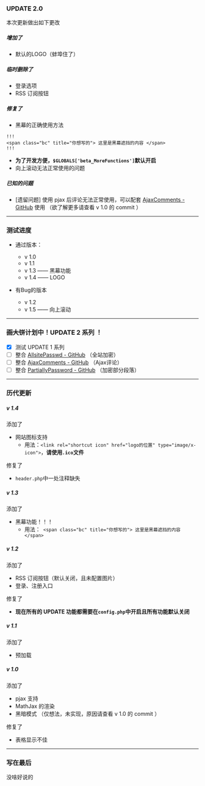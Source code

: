 ### UPDATE 2.0

本次更新做出如下更改

##### 增加了

- 默认的LOGO（蚌埠住了）

##### 临时删除了

- 登录选项
- RSS 订阅按钮

##### 修复了

- 黑幕的正确使用方法
```
!!!
<span class="bc" title="你想写的"> 这里是黑幕遮挡的内容 </span>
!!! 
```
- **为了开发方便，`$GLOBALS['beta_MoreFunctions']`默认开启**
- 向上滚动无法正常使用的问题

##### 已知的问题

- [遗留问题] 使用 pjax 后评论无法正常使用，可以配套 [AjaxComments - GitHub](https://github.com/visamz/AjaxComments) 使用 （欲了解更多请查看 v 1.0 的 commit ）

------

### 测试进度

- 通过版本：
  - v 1.0
  - v 1.1
  - v 1.3 —— 黑幕功能
  - v 1.4 —— LOGO

- 有Bug的版本 
  - v 1.2
  - v 1.5 —— 向上滚动

------

### ~~画大饼~~计划中！UPDATE 2 系列 ！

- [X] 测试 UPDATE 1 系列
- [ ] 整合 [AllsitePasswd - GitHub](https://github.com/gogobody/AllsitePasswd) （全站加密）
- [ ] 整合 [AjaxComments - GitHub](https://github.com/visamz/AjaxComments)  （Ajax评论）
- [ ] 整合 [PartiallyPassword - GitHub](https://github.com/wuxianucw/PartiallyPassword) （加密部分段落）

------

### 历代更新

##### v 1.4

添加了

- 网站图标支持
  - 用法：`<link rel="shortcut icon" href="logo的位置" type="image/x-icon">`，**请使用`.ico`文件**

修复了

- `header.php`中一处注释缺失

##### v 1.3

添加了

- 黑幕功能！！！
  - 用法：` <span class="bc" title="你想写的"> 这里是黑幕遮挡的内容 </span>`

##### v 1.2

添加了

- RSS 订阅按钮（默认关闭，且未配置图片）
- 登录、注册入口

修复了

- **现在所有的 UPDATE 功能都需要在`config.php`中开启且所有功能默认关闭**

##### v 1.1

添加了

- 预加载

##### v 1.0

添加了

- pjax 支持
- MathJax 的渲染
- 黑暗模式 （仅想法，未实现，原因请查看 v 1.0 的 commit ）

修复了

- 表格显示不佳

------

### 写在最后

没啥好说的